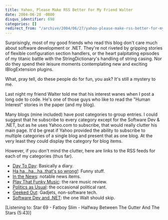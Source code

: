 ```yaml
---
title: Yahoo, Please Make RSS Better For My Friend Walter
date: 2004-06-28 -0800
disqus_identifier: 698
categories: []
redirect_from: "/archive/2004/06/27/yahoo-please-make-rss-better-for-my-friend-walter.aspx/"
---
```


Surprisingly, most of my good friends who read this blog don't care much
about software development or .NET. They're not riveted by gripping
stories of flexible configuration section handlers, or the heart
palpitating episodes of my titanic battle with the StringDictionary's
handling of string casing. Nor do they spend their leisure moments
contemplating new and exciting IBlogExtension plugins.

What, pray tell, do these people do for fun, you ask? It's still a
mystery to me.

Last night my friend Walter told me that his interest wanes when I post
a long ode to code. He's one of those guys who like to read the "Human
Interest" stories in the paper (and my blog).

Many blogs (mine included) have post categories to group entries. I
could suggest that he subscribe to every category except for the
Software Dev & .NET, but as he uses Yahoo.com to subscribe, that would
really clutter his main page. It'd be great if Yahoo provided the
ability to subscribe to multiple categories of a single blog and present
that as one blog. At the very least they could display the category for
blog items.

However, if you don't mind the clutter, here are links to the RSS feeds
for each of my categories (thus far).

-   [Day To Day](https://haacked.com/category/1.aspx/rss): Basically a
    diary.
-   [Ha ha...ha...ha..that's so
    wrong!](https://haacked.com/category/4.aspx/rss): Funny stuff.
-   [In the News](https://haacked.com/category/10.aspx/rss): notable news
    items.
-   [Play That Funky Music](https://haacked.com/category/7.aspx/rss): the
    rare music review.
-   [Politics as Usual](https://haacked.com/category/9.aspx/rss): the
    occasional political rant.
-   [Geeked Out](https://haacked.com/category/3.aspx/rss): Gadjets,
    non-software tech.
-   [Software Dev and .NET](https://haacked.com/category/2.aspx/rss): the
    one Walt should skip.

[Listening to: Star 69 - Fatboy Slim - Halfway Between The Gutter And
The Stars (5:43)]

